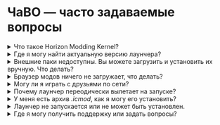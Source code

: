 # ЧаВО — часто задаваемые вопросы

<details>
<summary>Что такое Horizon Modding Kernel?</summary>
<div>

*Horizon Modding Kernel* — гибкий лаунчер для модификации игр, а прежде всего, загрузчик модов для Minecraft: Bedrock Edition (и, возможно, других игр в будущем) на любом Android устройстве.

:::info Ключевые особенности Horizon Modding Kernel

- Создание модов для любых игр, которые есть на вашем устройстве
- Замена существующих ресурсов игры и добавление новых
- Гибкий API, позволяющий создавать стабильные и мощные окружения для моддинга игр
- Дополнительные возможности поддержки Unity, а также C/C++ приложений

:::

Вы можете запускать моды для Minecraft: Bedrock Edition, в загрузчике обеспечена полная обратная совместимость с модами для *Inner Core*. Кроме того, в лаунчере доступно обширное количество нового функционала, обновлена используемая версия Minecraft, а существующий функционал был доработан и стабилизирован.

Все моды, разработанные для Inner Core могут быть запущены с помощью Horizon, большая часть портов больших модов, таких как Industrial Craft, Forestry, Harvest Craft, Blood Magic и др., была дополнительно оптимизирована для работы в Horizon.

</div>
</details>

<details>
<summary>Где я могу найти актуальную версию лаунчера?</summary>
<div>

Для начала игры с модами понадобится Horizon, в нем потребуется загрузить Inner Core.

Загрузите последнюю версию по [этой ссылке](https://drive.google.com/file/d/14SBKQSYbMGRT-Z5_cowYVfYiWTKD605c/view) и установите ее, разрешив [установку из сторонних источников](https://lumpics.ru/how-allow-installation-from-unknown-sources-on-android/). Откройте приложение и загрузите пак *Inner Core* (либо *Inner Core Test* если желаете получать обновления чуть чаще остальных), *Inner Core Legacy* устарел и не рекомендуется к установке.

Приложение может перезапуститься для завершения установки, теперь вы можете установить желаемые модификации, используя *Браузер модов* на главной странице пака. Для запуска модифицированной игры, по условиям лицензии, у вас должен быть установлен Майнкрафт. Если его нет, можете [загрузить пустышку](https://vk.com/nernar?w=wall-148880110_227) без самой игры, она не занимает место и позволяет лаунчеру запускаться. Приятной игры!

Чтобы получить полную инструкцию, откройте [эту страницу документации](/docs/getting-started/installing-pack#начнем-с-лаунчера).

</div>
</details>

<details>
<summary>Внешние паки недоступны. Вы можете загрузить и установить их вручную. Что делать?</summary>
<div>

Если внешние паки недоступны, скорее всего провайдер связи блокирует доступ к <https://gitlab.com> на котором находятся все версии *Inner Core*. Поможет практически любой VPN, после загрузки он не потребуется. Если проблема не в этом, проверьте [статус сайта](https://status.gitlab.com/), возможно нужно просто немного подождать.

</div>
</details>

<details>
<summary>Браузер модов ничего не загружает, что делать?</summary>
<div>

Если браузер модов недоступен, скорее всего провайдер связи блокирует доступ к <https://icmods.mineprogramming.org> на котором находятся все моды и модпаки *Inner Core*. Поможет практически любой VPN, после загрузки он не потребуется. Если проблема не в этом, возможно нужно просто немного подождать.

</div>
</details>

<details>
<summary>Могу ли я играть с друзьями по сети?</summary>
<div>

Для игры по сети дистанционно, устройство, в чей мир хотят зайти другие игроки, должно быть подключено к Wi-Fi. Все игроки должны войти в Xbox Live и добавить друг друга в друзья (через вкладку в главном меню игры). Если появились проблемы, отпишитесь [к нам в поддержку](https://vk.com/im?sel=-129680450), попробуем решить вашу проблему.

Хотите большего? Загрузите [серверное ядро ZoteCore](https://github.com/Reider745/ZoteCoreLoader/actions), все дальнейшие инструкции можно найти здесь: <https://github.com/Reider745/ZoteCoreLoader/blob/NukkitMot/README-RU.md>.

</div>
</details>

<details>
<summary>Почему лаунчер переодически вылетает на запуске?</summary>
<div>

Временами случаются вылеты, это происходит не так часто, но иногда происходит. У нас есть выбор: без вылетов на запуске, но с вылетами в игре, либо же только временами на запуске. Если проблемы повторяются, можно остановить приложение и очистить кеш, этого достаточно в большинстве случаев.

</div>
</details>

<details>
<summary>У меня есть архив <i>.icmod</i>, как я могу его установить?</summary>
<div>

Это обычный zip-архив, измените его формат если возникают проблемы с открытием. Нужно распаковать его в папку с паком, найти которую можно с помощью [статьи по установке проводника](https://nernar.github.io/ru/docs/getting-started/installing-pack#%D1%83%D1%81%D1%82%D0%B0%D0%BD%D0%BE%D0%B2%D0%BA%D0%B0-%D1%84%D0%B0%D0%B9%D0%BB%D0%BE%D0%B2%D0%BE%D0%B3%D0%BE-%D0%BC%D0%B5%D0%BD%D0%B5%D0%B4%D0%B6%D0%B5%D1%80%D0%B0).

</div>
</details>

<details>
<summary>Лаунчер не запускается или не может быть установлен.</summary>
<div>

Обычно, это проблемы по типу *Приложение не поддерживается на вашем устройстве*, постоянные вылеты на запуске и подобные. Скорее всего, ваше устройство действительно пока не поддерживается. Проверьте, чтобы процессор поддерживал архитектуру __armeabi-v7a__, она необходима для запуска игры. Либо ожидайте новостей в [нашей группе](https://vk.com/core_engine), работа над поддержкой 64 битных устройств в процессе.

</div>
</details>

<details>
<summary>Где я могу получить поддержку или задать вопросы?</summary>
<div>

Мы не можем заранее ответить на каждый вопрос, но если таковой возник, оперативно решим его в [нашей группе](https://vk.com/core_engine). Напишите в сообщения для получения помощи, либо подпишитесь на сообщество для отслеживания новостей по вышедшим модам и их развитию.

</div>
</details>
